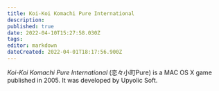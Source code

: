 ```yaml
---
title: Koi-Koi Komachi Pure International
description: 
published: true
date: 2022-04-10T15:27:58.030Z
tags: 
editor: markdown
dateCreated: 2022-04-01T18:17:56.900Z
---
```


_Koi-Koi Komachi Pure International_ (<span lang='ja'>恋々小町Pure</span>) is a MAC OS X game published in 2005.
It was developed by Upyolic Soft.
